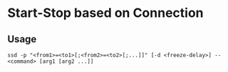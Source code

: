 # Start-Stop based on Connection

## Usage

```console
ssd -p "<from1>=<to1>[;<from2>=<to2>[;...]]" [-d <freeze-delay>] -- <command> [arg1 [arg2 ...]]
```
